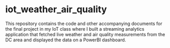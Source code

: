 # iot_weather_air_quality
This repository contains the code and other accompanying documents for the final project in my IoT class where I built a streaming analytics application that fetched live weather and air quality measurements from the DC area and displayed the data on a PowerBI dashboard.

